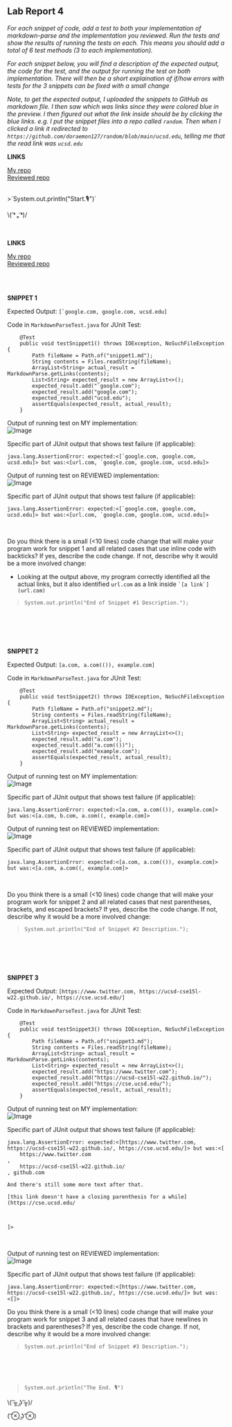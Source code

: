 ## Lab Report 4
*For each snippet of code, add a test to both your implementation of markdown-parse and the implementation you reviewed. Run the tests and show the results of running the tests on each. This means you should add a total of 6 test methods (3 to each implementation).*    

*For each snippet below, you will find a description of the expected output, the code for the test, and the output for running the test on both implementation. There will then be a short explaination of if/how errors with tests for the 3 snippets can be fixed with a small change*  

*Note, to get the expected output, I uploaded the snippets to GitHub as markdown file. I then saw which was links since they were colored blue in the preview. I then figured out what the link inside should be by clicking the blue links. e.g. I put the snippet files into a repo called `random`. Then when I clicked a link it redirected to `https://github.com/doraemon127/random/blob/main/ucsd.edu`, telling me that the read link was `ucsd.edu`*    

**LINKS**

[My repo](https://github.com/doraemon127/markdown-parse)   
[Reviewed repo](https://github.com/CatFish47/markdown-parse) 
 
<br/>   
>`System.out.println("Start.🎙")`    
  
\\( ͡❛ ₒ ͡❛)/ <br/><br/><br/>


**LINKS**

[My repo](https://github.com/doraemon127/markdown-parse)   
[Reviewed repo](https://github.com/CatFish47/markdown-parse) 
 
<br/><br/>
   


**SNIPPET 1**

Expected Output: ```[`google.com, google.com, ucsd.edu]```       
 

Code in `MarkdownParseTest.java` for JUnit Test:   
```
    @Test
    public void testSnippet1() throws IOException, NoSuchFileException {
        Path fileName = Path.of("snippet1.md");
        String contents = Files.readString(fileName);
        ArrayList<String> actual_result = MarkdownParse.getLinks(contents);
        List<String> expected_result = new ArrayList<>();
        expected_result.add("`google.com");
        expected_result.add("google.com");
        expected_result.add("ucsd.edu");
        assertEquals(expected_result, actual_result);
    }
```   

 
Output of running test on MY implementation:   
![Image](https://user-images.githubusercontent.com/79061216/155816256-622ddc95-160a-4556-8daf-8458523af271.png)
 

Specific part of JUnit output that shows test failure (if applicable):   
```   
java.lang.AssertionError: expected:<[`google.com, google.com, ucsd.edu]> but was:<[url.com, `google.com, google.com, ucsd.edu]>   
```   
 

Output of running test on REVIEWED implementation:   
![Image](https://user-images.githubusercontent.com/79061216/155817464-a6009379-0f0f-4572-8df9-365c5ee075ef.png)      
 

Specific part of JUnit output that shows test failure (if applicable):   
```   
java.lang.AssertionError: expected:<[`google.com, google.com, ucsd.edu]> but was:<[url.com, `google.com, google.com, ucsd.edu]>   
```   
 <br/>

Do you think there is a small (<10 lines) code change that will make your program work for snippet 1 and all related cases that use inline code with backticks? If yes, describe the code change. If not, describe why it would be a more involved change:   
* Looking at the output above, my program correctly identified all the actual links, but it also identified `url.com` as a link inside ``` `[a link`](url.com) ```

>`System.out.println("End of Snippet #1 Description.");`  
 
<br/><br/><br/><br/>
      
 

**SNIPPET 2**

Expected Output: `[a.com, a.com(()), example.com]`       
 

Code in `MarkdownParseTest.java` for JUnit Test:   
```   
    @Test
    public void testSnippet2() throws IOException, NoSuchFileException {
        Path fileName = Path.of("snippet2.md");
        String contents = Files.readString(fileName);
        ArrayList<String> actual_result = MarkdownParse.getLinks(contents);
        List<String> expected_result = new ArrayList<>();
        expected_result.add("a.com");
        expected_result.add("a.com(())");
        expected_result.add("example.com");
        assertEquals(expected_result, actual_result);
    }
```   
 

Output of running test on MY implementation:   
![Image](https://user-images.githubusercontent.com/79061216/155816383-b8a54436-39ee-443e-b668-d1dc1938e493.png)
 

Specific part of JUnit output that shows test failure (if applicable):   
```   
java.lang.AssertionError: expected:<[a.com, a.com(()), example.com]> but was:<[a.com, b.com, a.com((, example.com]>   
```   
 

Output of running test on REVIEWED implementation:   
![Image](https://user-images.githubusercontent.com/79061216/155817503-22206266-6d3d-40a2-bb4c-c09eb46f0a07.png)      
 

Specific part of JUnit output that shows test failure (if applicable):   
```   
java.lang.AssertionError: expected:<[a.com, a.com(()), example.com]> but was:<[a.com, a.com((, example.com]>   
```   
 <br/>

Do you think there is a small (<10 lines) code change that will make your program work for snippet 2 and all related cases that nest parentheses, brackets, and escaped brackets? If yes, describe the code change. If not, describe why it would be a more involved change:          
>`System.out.println("End of Snippet #2 Description.");`  
 
<br/><br/><br/><br/>

**SNIPPET 3**

Expected Output: `[https://www.twitter.com, https://ucsd-cse15l-w22.github.io/, https://cse.ucsd.edu/]`      
 

Code in `MarkdownParseTest.java` for JUnit Test:   
```
    @Test
    public void testSnippet3() throws IOException, NoSuchFileException {
        Path fileName = Path.of("snippet3.md");
        String contents = Files.readString(fileName);
        ArrayList<String> actual_result = MarkdownParse.getLinks(contents);
        List<String> expected_result = new ArrayList<>();
        expected_result.add("https://www.twitter.com");
        expected_result.add("https://ucsd-cse15l-w22.github.io/");
        expected_result.add("https://cse.ucsd.edu/");
        assertEquals(expected_result, actual_result);
    }
```   

 
Output of running test on MY implementation:   
![Image](https://user-images.githubusercontent.com/79061216/155816431-753e638b-85a7-4627-b8ee-ad3b8e7e50e1.png)
 

Specific part of JUnit output that shows test failure (if applicable):   
```   
java.lang.AssertionError: expected:<[https://www.twitter.com, https://ucsd-cse15l-w22.github.io/, https://cse.ucsd.edu/]> but was:<[
    https://www.twitter.com
, 
    https://ucsd-cse15l-w22.github.io/
, github.com

And there's still some more text after that.

[this link doesn't have a closing parenthesis for a while](https://cse.ucsd.edu/



]>   
```   
 <br/>

Output of running test on REVIEWED implementation:   
![Image](https://user-images.githubusercontent.com/79061216/155817528-92eedafb-9742-4627-9d67-cc00430a9b85.png)      
 

Specific part of JUnit output that shows test failure (if applicable):   
```   
java.lang.AssertionError: expected:<[https://www.twitter.com, https://ucsd-cse15l-w22.github.io/, https://cse.ucsd.edu/]> but was:<[]>   
```   
 

Do you think there is a small (<10 lines) code change that will make your program work for snippet 3 and all related cases that have newlines in brackets and parentheses? If yes, describe the code change. If not, describe why it would be a more involved change:          
>`System.out.println("End of Snippet #3 Description.");`  
 
<br/><br/><br/>

 
>`System.out.println("The End. 🎙")`    

\\( ͡╥ ͜ʖ ͡╥)/ 

( ͡⊗ ͜ʖ ͡⊗) <br/><br/>
 
<br/><br/><br/><br/>
     
 


